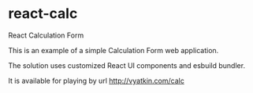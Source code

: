 # react-calc
React Calculation Form

This is an example of a simple Calculation Form web application.

The solution uses customized React UI components and esbuild bundler.

It is available for playing by url http://vyatkin.com/calc
